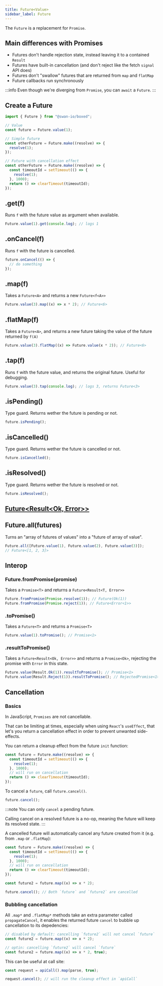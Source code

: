 ```yaml
---
title: Future<Value>
sidebar_label: Future
---
```


The `Future` is a replacement for `Promise`.

## Main differences with Promises

- Futures don't handle rejection state, instead leaving it to a contained `Result`
- Futures have built-in cancellation (and don't reject like the fetch `signal` API does)
- Futures don't "swallow" futures that are returned from `map` and `flatMap`
- Future callbacks run synchronously

:::info
Even though we're diverging from `Promise`, you can `await` a `Future`.
:::

## Create a Future

```ts
import { Future } from "@swan-io/boxed";

// Value
const future = Future.value(1);

// Simple future
const otherFuture = Future.make((resolve) => {
  resolve(1);
});

// Future with cancellation effect
const otherFuture = Future.make((resolve) => {
  const timeoutId = setTimeout(() => {
    resolve(1);
  }, 1000);
  return () => clearTimeout(timeoutId);
});
```

## .get(f)

Runs `f` with the future value as argument when available.

```ts
Future.value(1).get(console.log); // logs 1
```

## .onCancel(f)

Runs `f` with the future is cancelled.

```ts
future.onCancel(() => {
  // do something
});
```

## .map(f)

Takes a `Future<A>` and returns a new `Future<f<A>>`

```ts
Future.value(3).map((x) => x * 2); // Future<6>
```

## .flatMap(f)

Takes a `Future<A>`, and returns a new future taking the value of the future returned by `f(A)`

```ts
Future.value(3).flatMap((x) => Future.value(x * 2)); // Future<6>
```

## .tap(f)

Runs `f` with the future value, and returns the original future. Useful for debugging.

```ts
Future.value(3).tap(console.log); // logs 3, returns Future<3>
```

## .isPending()

Type guard. Returns wether the future is pending or not.

```ts
future.isPending();
```

## .isCancelled()

Type guard. Returns wether the future is cancelled or not.

```ts
future.isCancelled();
```

## .isResolved()

Type guard. Returns wether the future is resolved or not.

```ts
future.isResolved();
```

## [Future<Result<Ok, Error>>](/future-result)

## Future.all(futures)

Turns an "array of futures of values" into a "future of array of value".

```ts
Future.all([Future.value(1), Future.value(2), Future.value(3)]);
// Future<[1, 2, 3]>
```

## Interop

### Future.fromPromise(promise)

Takes a `Promise<T>` and returns a `Future<Result<T, Error>>`

```ts
Future.fromPromise(Promise.resolve(1)); // Future(Ok(1))
Future.fromPromise(Promise.reject(1)); // Future<Error<1>>
```

### .toPromise()

Takes a `Future<T>` and returns a `Promise<T>`

```ts
Future.value(1).toPromise(); // Promise<1>
```

### .resultToPromise()

Takes a `Future<Result<Ok, Error>>` and returns a `Promise<Ok>`, rejecting the promise with `Error` in this state.

```ts
Future.value(Result.Ok(1)).resultToPromise(); // Promise<1>
Future.value(Result.Reject(1)).resultToPromise(); // RejectedPromise<1>
```

## Cancellation

### Basics

In JavaScript, `Promises` are not cancellable.

That can be limiting at times, especially when using `React`'s `useEffect`, that let's you return a cancellation effect in order to prevent unwanted side-effects.

You can return a cleanup effect from the future `init` function:

```ts
const future = Future.make((resolve) => {
  const timeoutId = setTimeout(() => {
    resolve(1);
  }, 1000);
  // will run on cancellation
  return () => clearTimeout(timeoutId);
});
```

To cancel a `future`, call `future.cancel()`.

```ts
future.cancel();
```

:::note
You can only `cancel` a pending future.

Calling cancel on a resolved future is a no-op, meaning the future will keep its resolved state.
:::

A cancelled future will automatically cancel any future created from it (e.g. from `.map` or `.flatMap`):

```ts
const future = Future.make((resolve) => {
  const timeoutId = setTimeout(() => {
    resolve(1);
  }, 1000);
  // will run on cancellation
  return () => clearTimeout(timeoutId);
});

const future2 = future.map((x) => x * 2);

future.cancel(); // Both `future` and `future2` are cancelled
```

### Bubbling cancellation

All `.map*` and `.flatMap*` methods take an extra parameter called `propagateCancel`, it enables the returned future `cancel` to bubble up cancellation to its depedencies:

```ts
// disabled by default: cancelling `future2` will not cancel `future`
const future2 = future.map((x) => x * 2);

// optin: cancelling `future2` will cancel `future`
const future2 = future.map((x) => x * 2, true);
```

This can be useful at call site:

```ts
const request = apiCall().map(parse, true);

request.cancel(); // will run the cleanup effect in `apiCall`
```
